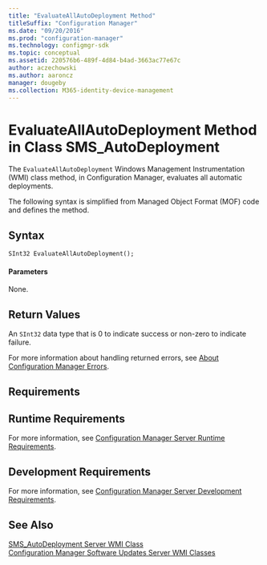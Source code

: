 ```yaml
---
title: "EvaluateAllAutoDeployment Method"
titleSuffix: "Configuration Manager"
ms.date: "09/20/2016"
ms.prod: "configuration-manager"
ms.technology: configmgr-sdk
ms.topic: conceptual
ms.assetid: 220576b6-489f-4d84-b4ad-3663ac77e67c
author: aczechowski
ms.author: aaroncz
manager: dougeby
ms.collection: M365-identity-device-management
---
```

# EvaluateAllAutoDeployment Method in Class SMS_AutoDeployment
The `EvaluateAllAutoDeployment` Windows Management Instrumentation (WMI) class method, in Configuration Manager, evaluates all automatic deployments.  

 The following syntax is simplified from Managed Object Format (MOF) code and defines the method.  

## Syntax  

```  
SInt32 EvaluateAllAutoDeployment();  

```  

#### Parameters  
 None.  

## Return Values  
 An `SInt32` data type that is 0 to indicate success or non-zero to indicate failure.  

 For more information about handling returned errors, see [About Configuration Manager Errors](../../../develop/core/understand/about-configuration-manager-errors.md).  

## Requirements  

## Runtime Requirements  
 For more information, see [Configuration Manager Server Runtime Requirements](../../../develop/core/reqs/server-runtime-requirements.md).  

## Development Requirements  
 For more information, see [Configuration Manager Server Development Requirements](../../../develop/core/reqs/server-development-requirements.md).  

## See Also  
 [SMS_AutoDeployment Server WMI Class](../../../develop/reference/sum/sms_autodeployment-server-wmi-class.md)   
 [Configuration Manager Software Updates Server WMI Classes](../../../develop/reference/sum/software-updates-server-wmi-classes.md)
